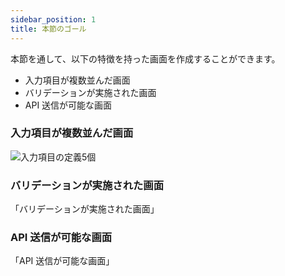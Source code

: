 ```yaml
---
sidebar_position: 1
title: 本節のゴール
---
```


本節を通して、以下の特徴を持った画面を作成することができます。

- 入力項目が複数並んだ画面
- バリデーションが実施された画面
- API 送信が可能な画面

### 入力項目が複数並んだ画面

![入力項目の定義5個](/img/screen-item-5.png)

### バリデーションが実施された画面

「バリデーションが実施された画面」

### API 送信が可能な画面

「API 送信が可能な画面」
